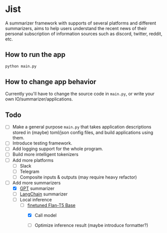 # Jist

A summarizer framework with supports of several platforms and different summarizers, aims to help users understand the recent news of their personal subscription of information sources such as discord, twitter, reddit, etc.

## How to run the app

```bash
python main.py
```

## How to change app behavior

Currently you'll have to change the source code in `main.py`, or write your own IO/summarizer/applications.

## Todo

- [ ] Make a general purpose `main.py` that takes application descriptions stored in (maybe) toml/json config files, and build applications using them.
- [ ] Introduce testing framework.
- [ ] Add logging support for the whole program.
- [ ] Build more intelligent tokenizers
- [ ] Add more platforms
  - [ ] Slack
  - [ ] Telegram
  - [ ] Composite inputs & outputs (may require heavy refactor)
- [ ] Add more summarizers
  - [x] [GPT](https://platform.openai.com/docs/api-reference/chat) summarizer
  - [ ] [LangChain](https://github.com/GoogleCloudPlatform/generative-ai/blob/main/language/use-cases/document-summarization/summarization_large_documents_langchain.ipynb) summarizer
  - [ ] Local inference
    - [ ] [finetuned Flan-T5 Base](https://huggingface.co/philschmid/flan-t5-base-samsum)
      - [x] Call model
      - [ ] Optimize inference result (maybe introduce formatter?)

